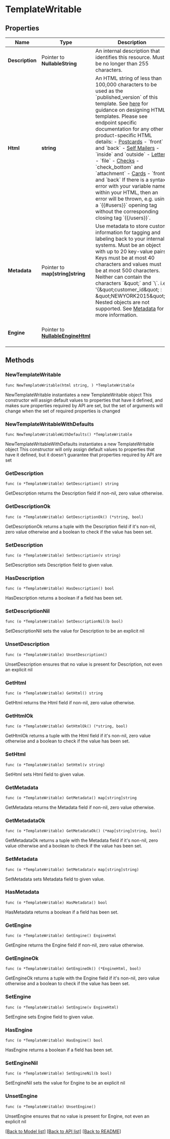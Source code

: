 # TemplateWritable

## Properties

Name | Type | Description | Notes
------------ | ------------- | ------------- | -------------
**Description** | Pointer to **NullableString** | An internal description that identifies this resource. Must be no longer than 255 characters.  | [optional] 
**Html** | **string** | An HTML string of less than 100,000 characters to be used as the &#x60;published_version&#x60; of this template. See [here](#section/HTML-Examples) for guidance on designing HTML templates. Please see endpoint specific documentation for any other product-specific HTML details: - [Postcards](https://docs.lob.com/#tag/Postcards/operation/postcard_create) - &#x60;front&#x60; and &#x60;back&#x60; - [Self Mailers](https://docs.lob.com/#tag/Self-Mailers/operation/self_mailer_create) - &#x60;inside&#x60; and &#x60;outside&#x60; - [Letters](https://docs.lob.com/#tag/Letters/operation/letter_create) - &#x60;file&#x60; - [Checks](https://docs.lob.com/#tag/Checks/operation/check_create) - &#x60;check_bottom&#x60; and &#x60;attachment&#x60; - [Cards](https://docs.lob.com/#tag/Cards/operation/card_create) - &#x60;front&#x60; and &#x60;back&#x60;  If there is a syntax error with your variable names within your HTML, then an error will be thrown, e.g. using a &#x60;{{#users}}&#x60; opening tag without the corresponding closing tag &#x60;{{/users}}&#x60;.  | 
**Metadata** | Pointer to **map[string]string** | Use metadata to store custom information for tagging and labeling back to your internal systems. Must be an object with up to 20 key-value pairs. Keys must be at most 40 characters and values must be at most 500 characters. Neither can contain the characters &#x60;\&quot;&#x60; and &#x60;\\&#x60;. i.e. &#39;{\&quot;customer_id\&quot; : \&quot;NEWYORK2015\&quot;}&#39; Nested objects are not supported.  See [Metadata](#section/Metadata) for more information. | [optional] 
**Engine** | Pointer to [**NullableEngineHtml**](EngineHtml.md) |  | [optional] [default to LEGACY]

## Methods

### NewTemplateWritable

`func NewTemplateWritable(html string, ) *TemplateWritable`

NewTemplateWritable instantiates a new TemplateWritable object
This constructor will assign default values to properties that have it defined,
and makes sure properties required by API are set, but the set of arguments
will change when the set of required properties is changed

### NewTemplateWritableWithDefaults

`func NewTemplateWritableWithDefaults() *TemplateWritable`

NewTemplateWritableWithDefaults instantiates a new TemplateWritable object
This constructor will only assign default values to properties that have it defined,
but it doesn't guarantee that properties required by API are set

### GetDescription

`func (o *TemplateWritable) GetDescription() string`

GetDescription returns the Description field if non-nil, zero value otherwise.

### GetDescriptionOk

`func (o *TemplateWritable) GetDescriptionOk() (*string, bool)`

GetDescriptionOk returns a tuple with the Description field if it's non-nil, zero value otherwise
and a boolean to check if the value has been set.

### SetDescription

`func (o *TemplateWritable) SetDescription(v string)`

SetDescription sets Description field to given value.

### HasDescription

`func (o *TemplateWritable) HasDescription() bool`

HasDescription returns a boolean if a field has been set.

### SetDescriptionNil

`func (o *TemplateWritable) SetDescriptionNil(b bool)`

 SetDescriptionNil sets the value for Description to be an explicit nil

### UnsetDescription
`func (o *TemplateWritable) UnsetDescription()`

UnsetDescription ensures that no value is present for Description, not even an explicit nil
### GetHtml

`func (o *TemplateWritable) GetHtml() string`

GetHtml returns the Html field if non-nil, zero value otherwise.

### GetHtmlOk

`func (o *TemplateWritable) GetHtmlOk() (*string, bool)`

GetHtmlOk returns a tuple with the Html field if it's non-nil, zero value otherwise
and a boolean to check if the value has been set.

### SetHtml

`func (o *TemplateWritable) SetHtml(v string)`

SetHtml sets Html field to given value.


### GetMetadata

`func (o *TemplateWritable) GetMetadata() map[string]string`

GetMetadata returns the Metadata field if non-nil, zero value otherwise.

### GetMetadataOk

`func (o *TemplateWritable) GetMetadataOk() (*map[string]string, bool)`

GetMetadataOk returns a tuple with the Metadata field if it's non-nil, zero value otherwise
and a boolean to check if the value has been set.

### SetMetadata

`func (o *TemplateWritable) SetMetadata(v map[string]string)`

SetMetadata sets Metadata field to given value.

### HasMetadata

`func (o *TemplateWritable) HasMetadata() bool`

HasMetadata returns a boolean if a field has been set.

### GetEngine

`func (o *TemplateWritable) GetEngine() EngineHtml`

GetEngine returns the Engine field if non-nil, zero value otherwise.

### GetEngineOk

`func (o *TemplateWritable) GetEngineOk() (*EngineHtml, bool)`

GetEngineOk returns a tuple with the Engine field if it's non-nil, zero value otherwise
and a boolean to check if the value has been set.

### SetEngine

`func (o *TemplateWritable) SetEngine(v EngineHtml)`

SetEngine sets Engine field to given value.

### HasEngine

`func (o *TemplateWritable) HasEngine() bool`

HasEngine returns a boolean if a field has been set.

### SetEngineNil

`func (o *TemplateWritable) SetEngineNil(b bool)`

 SetEngineNil sets the value for Engine to be an explicit nil

### UnsetEngine
`func (o *TemplateWritable) UnsetEngine()`

UnsetEngine ensures that no value is present for Engine, not even an explicit nil

[[Back to Model list]](../README.md#documentation-for-models) [[Back to API list]](../README.md#documentation-for-api-endpoints) [[Back to README]](../README.md)


